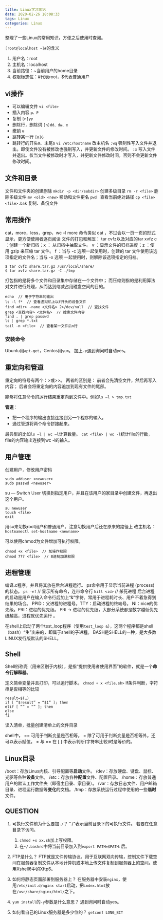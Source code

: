 ```yaml
---
title: Linux学习笔记
date: 2020-02-26 18:08:33
tags: Linux
categories: Linux
---
```

整理了一些Linux的常用知识，方便之后使用时查阅。

<!-- more -->

`[root@localhost ~]#`的含义
1. 用户名：root
2. 主机名：localhost
3. 当前路径：~当前用户的home目录
4. 权限标志位：#代表root，$代表普通用户

## vi操作
- 可以编辑文件 `vi <file>  `
- 插入内容 `p、P`
- 复制 `[n]yy`
- 删除行，删除词 `[n]dd、dw、x`
- 撤销 `u`
- 跳转某一行 `[n]G`
- 跳转行的开头`0`、末尾`$`
`vi /etc/hostname` 改主机名
`:wq`   强制性写入文件并退出。即使文件没有被修改也强制写入，并更新文件的修改时间。
`:x`    写入文件并退出。仅当文件被修改时才写入，并更新文件修改时间，否则不会更新文件修改时间。

## 文件和目录
文件和文件夹的创建删除
`mkdir -p <dir/subdir>`  创建多级目录
`rm -r <file>`   删除多级文件
`mv <old> <new>`  移动和文件更名
`pwd ` 查看当前绝对路径
`cp <file> <file>.bak`  复制、备份文件

## 常用操作
cat，more，less，grep，wc –l
more 命令类似 cat ，不过会以一页一页的形式显示，更方便使用者逐页阅读
文件的打包和解压： tar cvfz以及对应的tar xvfz 
c ：创建一个新归档；x ： 从归档中抽取文件。
v ：显示文件的归档进度；z ：使用 gzip 来压缩 tar 文件。
f ：当与 -c 选项一起使用时，创建的 tar 文件使用该选项指定的文件名；当与 -x 选项
一起使用时，则解除该选项指定的归档。
```
$ tar cvfz share.tar.gz /usr/local/share/
$ tar xvfz share.tar.gz -C ./tmp
```
打包指的是将多个文件和目录集中存储在一个文件中；
而压缩则指的是利用算法对文件进行处理，从而达到缩减占用磁盘空间的目的。

```
echo  // 用于字符串的输出
ls -l f*  // 查看虚拟机上以f开头的设备文件
find <dir> -name <文件名> 2>/dev/null  // 查找文件
grep <查找内容> <文件名>  // 搜索文件内容
find . | grep passwd
ls | grep *.txt
tail -n <file>	// 查看某一文件后n行
```

### 安装命令
Ubuntu用`apt-get`，Centos用`yum`。
加上`-y`遇到询问时自动yes。

## 重定向和管道

重定向的符号有两个：>或>>。
两者的区别是：
前者会先清空文件，然后再写入内容；
后者会将重定向的内容追加到现有文件的尾部。

能够将任意命令的运行结果重定向到文件中。例如`ls –l > tmp.txt`

**管道**：
- 把一个程序的输出直接连接到另一个程序的输入。
- 通过管道将两个命令拼接起来。

最典型的比如` ls –l | wc –l `计算数量。
`cat <file> | wc -l`统计file的行数，file的内容输出连接到wc -l的输入。

## 用户管理
创建用户，修改用户密码
```
sudo adduser <newuser>     
sudo passwd <newuser>
```
su — Switch User
切换到指定用户，并且在该用户的家目录中创建文件，再退出这个用户。
```
su newuser 
touch <file>
exit 
```

用su来切换root用户和普通用户，注意切换用户后还在原来的路径上
改主机名：`hostnamectl set-hostname <newname>`

可以使用chmod为文件增加可执行权限。
```
chmod +x <file>  // 加操作权限
chmod 777 <file>  // 8进制加满权限
```
## 进程管理
编译.c程序，并且将其放在后台进程运行。
ps命令用于显示当前进程 (process) 的状态。
`ps -ef`   // 显示所有命令，连带命令行
`kill <id>`  // 杀死进程
后台进程的启动是用户在输入命令行后加上“&”字符，常用于进程耗时长、用户不着急得到结果的场合。
PPID：父进程的进程号。TTY：启动进程的终端号。
NI：nice的优先级。PRI：进程的优先级。
PRI -> 进程的优先级，大部分系统都是数字越低优先级越高，进程就优先运行 。

在shell上启动了两个test_loop程序（使用`test_loop &`），这两个程序都是shell（bash）“生”出来的，即属于shell的子进程。
BASH是SHELL的一种，是大多数LINUX发行版默认的SHELL。

## Shell
Shell俗称壳（用来区别于内核），是指“提供使用者使用界面”的软件，就是一个**命令行解释器**。

定义简单变量并且打印，可以运行脚本。
`chmod + x <file.sh>`
If条件判断，字符串是否相等的比较
```
result=$(…)
if [ “$result” = “$1” ]; then
elif [ “” = “” ]; then
else
fi
```
读入清单，批量创建清单上的文件目录

shell中，
== 可用于判断变量是否相等。
= 除了可用于判断变量是否相等外，还可以表示赋值。
= 与 == 在 [ ] 中表示判断(字符串比较)时是等价的。

## Linux目录
/boot：存放Linux内核、引导配置等**启动**文件。
/dev：存放硬盘、键盘、鼠标、光驱等各种**设备**文件。
/etc：存放各种**配置**文件、配置目录。
/home：存放普通用户的默认工作文件夹（即宿主目录、家目录）。
/var：存放日志文件、用户邮箱目录、进程运行数据等**变化**的文档。
/tmp：存放系统运行过程中使用的一些**临时**文件。

## QUESTION
1. 可执行文件前为什么要加`./`？
"./"表示当前目录下的可执行文件。
若要在任意目录下访问。
	1. `chmod +x xx.sh`加上写权限。
	2. 在`~/.bashrc`中将当前目录加入到`export PATH=$PATH:`后。
2. FTP是什么？
FTP就是文件传输协议。用于互联网双向传输，控制文件下载空间在服务器复制文件从本地计算机或本地上传文件复制到服务器上的空间。使用Xshell6中的Xftp6。
3. 如何将静态页面部署到服务器上？
在服务器中安装`nginx`，使用`/etc/init.d/nginx start`启动，把`index.html`放在`/usr/share/nginx/html/`之下。

4. `yum install`的`-y`参数是什么意思？
遇到询问时自动yes。

5. 如何看自己的Linux服务器是多少位的？
`getconf LONG_BIT`











